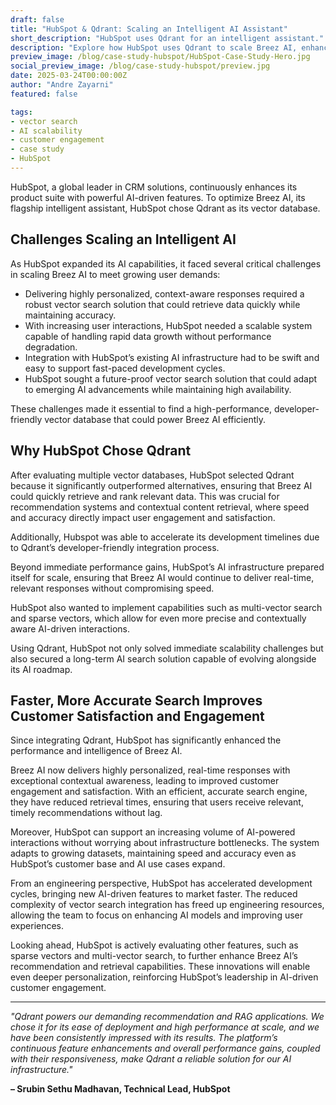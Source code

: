 ```yaml
---  
draft: false  
title: "HubSpot & Qdrant: Scaling an Intelligent AI Assistant"  
short_description: "HubSpot uses Qdrant for an intelligent assistant."  
description: "Explore how HubSpot uses Qdrant to scale Breez AI, enhancing customer engagement with faster, accurate vector search capabilities."  
preview_image: /blog/case-study-hubspot/HubSpot-Case-Study-Hero.jpg  
social_preview_image: /blog/case-study-hubspot/preview.jpg  
date: 2025-03-24T00:00:00Z  
author: "Andre Zayarni"  
featured: false

tags:  
- vector search  
- AI scalability  
- customer engagement  
- case study  
- HubSpot  
---
```


HubSpot, a global leader in CRM solutions, continuously enhances its product suite with powerful AI-driven features. To optimize Breez AI, its flagship intelligent assistant, HubSpot chose Qdrant as its vector database.

## **Challenges Scaling an Intelligent AI**

As HubSpot expanded its AI capabilities, it faced several critical challenges in scaling Breez AI to meet growing user demands:

* Delivering highly personalized, context-aware responses required a robust vector search solution that could retrieve data quickly while maintaining accuracy.   
* With increasing user interactions, HubSpot needed a scalable system capable of handling rapid data growth without performance degradation.   
* Integration with HubSpot’s existing AI infrastructure had to be swift and easy to support fast-paced development cycles.   
* HubSpot sought a future-proof vector search solution that could adapt to emerging AI advancements while maintaining high availability.

These challenges made it essential to find a high-performance, developer-friendly vector database that could power Breez AI efficiently.

## **Why HubSpot Chose Qdrant**

After evaluating multiple vector databases, HubSpot selected Qdrant because it significantly outperformed alternatives, ensuring that Breez AI could quickly retrieve and rank relevant data. This was crucial for recommendation systems and contextual content retrieval, where speed and accuracy directly impact user engagement and satisfaction.

Additionally, Hubspot was able to accelerate its development timelines due to Qdrant’s developer-friendly integration process.

Beyond immediate performance gains, HubSpot’s AI infrastructure prepared itself for scale, ensuring that Breez AI would continue to deliver real-time, relevant responses without compromising speed.

HubSpot also wanted to implement capabilities such as multi-vector search and sparse vectors, which allow for even more precise and contextually aware AI-driven interactions.

Using Qdrant, HubSpot not only solved immediate scalability challenges but also secured a long-term AI search solution capable of evolving alongside its AI roadmap.

## **Faster, More Accurate Search Improves Customer Satisfaction and Engagement**

Since integrating Qdrant, HubSpot has significantly enhanced the performance and intelligence of Breez AI.

Breez AI now delivers highly personalized, real-time responses with exceptional contextual awareness, leading to improved customer engagement and satisfaction. With an efficient, accurate search engine, they have reduced retrieval times, ensuring that users receive relevant, timely recommendations without lag.

Moreover, HubSpot can support an increasing volume of AI-powered interactions without worrying about infrastructure bottlenecks. The system adapts to growing datasets, maintaining speed and accuracy even as HubSpot’s customer base and AI use cases expand.

From an engineering perspective, HubSpot has accelerated development cycles, bringing new AI-driven features to market faster. The reduced complexity of vector search integration has freed up engineering resources, allowing the team to focus on enhancing AI models and improving user experiences.

Looking ahead, HubSpot is actively evaluating other features, such as sparse vectors and multi-vector search, to further enhance Breez AI’s recommendation and retrieval capabilities. These innovations will enable even deeper personalization, reinforcing HubSpot’s leadership in AI-driven customer engagement.

---

*"Qdrant powers our demanding recommendation and RAG applications. We chose it for its ease of deployment and high performance at scale, and we have been consistently impressed with its results. The platform’s continuous feature enhancements and overall performance gains, coupled with their responsiveness, make Qdrant a reliable solution for our AI infrastructure."*

**– Srubin Sethu Madhavan, Technical Lead, HubSpot**